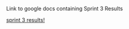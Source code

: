 
Link to google docs containing Sprint 3 Results


[sprint 3 results!](https://docs.google.com/document/d/1i0ntmmx1NOxWim3wzcJqSNZXvB71Bq6jw-yD0DrGYA0/edit)
